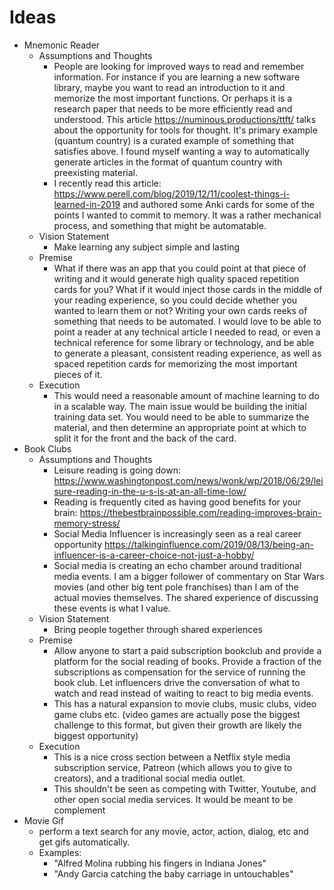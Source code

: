 # Ideas

- Mnemonic Reader
  - Assumptions and Thoughts
    - People are looking for improved ways to read and remember information. For instance if you are learning a new software library, maybe you want to read an introduction to it and memorize the most important functions. Or perhaps it is a research paper that needs to be more efficiently read and understood. This article https://numinous.productions/ttft/ talks about the opportunity for tools for thought. It's primary example (quantum country) is a curated example of something that satisfies above. I found myself wanting a way to automatically generate articles in the format of quantum country with preexisting material.
    - I recently read this article: https://www.perell.com/blog/2019/12/11/coolest-things-i-learned-in-2019 and authored some Anki cards for some of the points I wanted to commit to memory. It was a rather mechanical process, and something that might be automatable.
  - Vision Statement
    - Make learning any subject simple and lasting
  - Premise
    - What if there was an app that you could point at that piece of writing and it would generate high quality spaced repetition cards for you? What if it would inject those cards in the middle of your reading experience, so you could decide whether you wanted to learn them or not? Writing your own cards reeks of something that needs to be automated. I would love to be able to point a reader at any technical article I needed to read, or even a technical reference for some library or technology, and be able to generate a pleasant, consistent reading experience, as well as spaced repetition cards for memorizing the most important pieces of it.
  - Execution
    - This would need a reasonable amount of machine learning to do in a scalable way. The main issue would be building the initial training data set. You would need to be able to summarize the material, and then determine an appropriate point at which to split it for the front and the back of the card.
- Book Clubs
  - Assumptions and Thoughts
    - Leisure reading is going down: https://www.washingtonpost.com/news/wonk/wp/2018/06/29/leisure-reading-in-the-u-s-is-at-an-all-time-low/
    - Reading is frequently cited as having good benefits for your brain: https://thebestbrainpossible.com/reading-improves-brain-memory-stress/
    - Social Media Influencer is increasingly seen as a real career opportunity https://talkinginfluence.com/2019/08/13/being-an-influencer-is-a-career-choice-not-just-a-hobby/
    - Social media is creating an echo chamber around traditional media events. I am a bigger follower of commentary on Star Wars movies (and other big tent pole franchises) than I am of the actual movies themselves. The shared experience of discussing these events is what I value.
  - Vision Statement
    - Bring people together through shared experiences
  - Premise
    - Allow anyone to start a paid subscription bookclub and provide a platform for the social reading of books. Provide a fraction of the subscriptions as compensation for the service of running the book club. Let influencers drive the conversation of what to watch and read instead of waiting to react to big media events.
    - This has a natural expansion to movie clubs, music clubs, video game clubs etc. (video games are actually pose the biggest challenge to this format, but given their growth are likely the biggest opportunity)
  - Execution
    - This is a nice cross section between a Netflix style media subscription service, Patreon (which allows you to give to creators), and a traditional social media outlet.
    - This shouldn't be seen as competing with Twitter, Youtube, and other open social media services. It would be meant to be complement
- Movie Gif
  - perform a text search for any movie, actor, action, dialog, etc and get gifs automatically.
  - Examples:
    - "Alfred Molina rubbing his fingers in Indiana Jones"
    - "Andy Garcia catching the baby carriage in untouchables"
